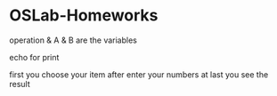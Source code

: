 # OSLab-Homeworks
operation & A & B are the variables

echo for print

first you choose your item after enter your numbers at last you see the result
